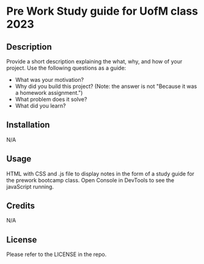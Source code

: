 # Pre Work Study guide for UofM class 2023

## Description

Provide a short description explaining the what, why, and how of your project. Use the following questions as a guide:

- What was your motivation?
- Why did you build this project? (Note: the answer is not "Because it was a homework assignment.")
- What problem does it solve?
- What did you learn?


## Installation

N/A

## Usage

HTML with CSS and .js file to display notes in the form of a study guide for the prework bootcamp class.
Open Console in DevTools to see the javaScript running.

## Credits

N/A

## License
Please refer to the LICENSE in the repo.
